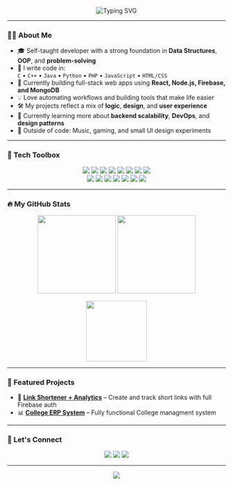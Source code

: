 <!-- README.md -->

<!-- HEADER -->
<p align="center">
  <img src="https://readme-typing-svg.demolab.com?font=Fira+Code&size=24&duration=3000&pause=1000&center=true&vCenter=true&width=600&lines=Hi+I'm+%5BYour+Name%5D+👋;Full+Stack+Developer+%7C+Code+Craftsman;Lover+of+Clean+Code+and+Tech+Tools;I+turn+ideas+into+working+products+🚀" alt="Typing SVG" />
</p>

---

### 👨‍💻 About Me

- 🎓 Self-taught developer with a strong foundation in **Data Structures**, **OOP**, and **problem-solving**
- 🧠 I write code in:  
  `C` • `C++` • `Java` • `Python` • `PHP` • `JavaScript` • `HTML/CSS`
- 🔧 Currently building full-stack web apps using **React, Node.js, Firebase, and MongoDB**
- 💡 Love automating workflows and building tools that make life easier
- 🛠 My projects reflect a mix of **logic**, **design**, and **user experience**
- 🧩 Currently learning more about **backend scalability**, **DevOps**, and **design patterns**
- 🧘 Outside of code: Music, gaming, and small UI design experiments

---

### 🚀 Tech Toolbox

<div align="center">
  
<!-- Languages -->
<img src="https://img.shields.io/badge/C-00599C?style=for-the-badge&logo=c&logoColor=white" />
<img src="https://img.shields.io/badge/C++-00599C?style=for-the-badge&logo=c%2b%2b&logoColor=white" />
<img src="https://img.shields.io/badge/Java-ED8B00?style=for-the-badge&logo=java&logoColor=white" />
<img src="https://img.shields.io/badge/PHP-777BB4?style=for-the-badge&logo=php&logoColor=white" />
<img src="https://img.shields.io/badge/Python-3776AB?style=for-the-badge&logo=python&logoColor=white" />
<img src="https://img.shields.io/badge/JavaScript-F7DF1E?style=for-the-badge&logo=javascript&logoColor=black" />
<img src="https://img.shields.io/badge/HTML5-E34F26?style=for-the-badge&logo=html5&logoColor=white" />
<img src="https://img.shields.io/badge/CSS3-1572B6?style=for-the-badge&logo=css3&logoColor=white" />

<!-- Frameworks/Tools -->
<br />
<img src="https://img.shields.io/badge/React-20232a?style=for-the-badge&logo=react&logoColor=61DAFB" />
<img src="https://img.shields.io/badge/Firebase-FFCA28?style=for-the-badge&logo=firebase&logoColor=black" />
<img src="https://img.shields.io/badge/MongoDB-4EA94B?style=for-the-badge&logo=mongodb&logoColor=white" />
<img src="https://img.shields.io/badge/Node.js-339933?style=for-the-badge&logo=node.js&logoColor=white" />
<img src="https://img.shields.io/badge/Express.js-000000?style=for-the-badge&logo=express&logoColor=white" />
<img src="https://img.shields.io/badge/TailwindCSS-38bdf8?style=for-the-badge&logo=tailwind-css&logoColor=white" />
<img src="https://img.shields.io/badge/Git-F05032?style=for-the-badge&logo=git&logoColor=white" />

</div>

---

### 🔥 My GitHub Stats

<p align="center">
  <img src="https://github-readme-stats.vercel.app/api?username=SkorpionOP&show_icons=true&theme=radical" height="180" />
  <img src="https://github-readme-streak-stats.herokuapp.com/?user=SkorpionOPe&theme=radical" height="180" />
</p>

<p align="center">
  <img src="https://github-readme-stats.vercel.app/api/top-langs/?username=SkorpionOP&layout=compact&theme=radical" height="140" />
</p>

---

### 💼 Featured Projects

- 🔗 [**Link Shortener + Analytics**](https://github.com/SkorpionOP/link-shortener) – Create and track short links with full Firebase auth
- 📊 [**College ERP System**](https://github.com/yourusername/url-analytics) – Fully functional College managment system

---

### 🤝 Let's Connect

<p align="center">
  <a href="mailto:kirankumar82054@gmail.com"><img src="https://img.shields.io/badge/-Gmail-D14836?style=for-the-badge&logo=gmail&logoColor=white"/></a>
  <a href="https://www.linkedin.com/in/kiran-kumar-palle-b90836360/"><img src="https://img.shields.io/badge/-LinkedIn-0077B5?style=for-the-badge&logo=linkedin&logoColor=white"/></a>
  <a href="https://github.com/SkorpionOP"><img src="https://img.shields.io/badge/-GitHub-333?style=for-the-badge&logo=github&logoColor=white"/></a>
</p>

---

<p align="center">
  <img src="https://komarev.com/ghpvc/?username=SkorpionOP&style=flat-square&color=blue" />
</p>

